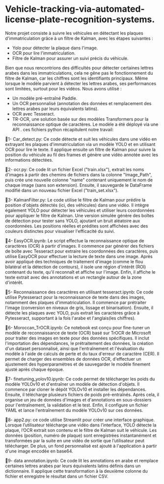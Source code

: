 # Vehicle-tracking-via-automated-license-plate-recognition-systems.
Notre projet consiste à suivre les véhicules en détectant les plaques d'immatriculation grâce à un filtre de Kalman, avec les étapes suivantes :
- Yolo pour détecter la plaque dans l'image.
- OCR pour lire l'immatriculation.
- Filtre de Kalman pour assurer un suivi précis du véhicule.

Bien que nous rencontrions des difficultés pour détecter certaines lettres arabes dans les immatriculations, cela ne gêne pas le fonctionnement du filtre de Kalman, car les chiffres sont les identifiants principaux. Même lorsque le modèle parvient à détecter les lettres arabes, ses performances sont limitées, surtout pour les vidéos. Nous avons utilisé :
- Un modèle pré-entraîné Paddle.
- Un OCR personnalisé (annotation des données et remplacement des lettres arabes par leurs équivalents latins).
- OCR avec Tesseract.
- TR-OCR, une solution basée sur des modèles Transformers pour la reconnaissance optique de caractères.
Le modèle a été déployé via une API .
ces fichiers python récapitulent notre travail:

🔹1- Car_detect.py:
Ce code détecte et suit les véhicules dans une vidéo en extrayant les plaques d'immatriculation via un modèle YOLO et en utilisant OCR pour lire le texte. Il applique ensuite un filtre de Kalman pour suivre la position du véhicule au fil des frames et génère une vidéo annotée avec les informations détectées.

🔹2- ocr.py:
Ce code lit un fichier Excel ("train.xlsx"), extrait les noms d'images à partir des chemins de fichiers dans la colonne "Image_Path", puis crée une nouvelle colonne "name" contenant uniquement le nom de chaque image (sans son extension). Ensuite, il sauvegarde le DataFrame modifié dans un nouveau fichier Excel ("train_set.xlsx").


🔹3- KalmanFilter.py:
Le code utilise le filtre de Kalman pour prédire la position d'objets détectés (ici, des véhicules) dans une vidéo. Il intègre également YOLO pour détecter les véhicules et utiliser leurs coordonnées pour appliquer le filtre de Kalman. Une version simulée génère des boîtes de détection pour tester sans YOLO, ajoutant un bruit aléatoire aux coordonnées. Les positions réelles et prédites sont affichées avec des couleurs distinctes pour visualiser l'efficacité du suivi.

🔹4- EasyOCR.ipynb:
Le script effectue la reconnaissance optique de caractères (OCR) à partir d'images. Il commence par générer des fichiers de boîte avec Tesseract pour extraire les coordonnées des caractères, puis utilise EasyOCR pour effectuer la lecture de texte dans une image. Après avoir appliqué des techniques de traitement d'image (comme le flou bilatéral et la détection de contours), il isole une région d'intérêt (ROI) contenant du texte, qu'il reconnaît et affiche sur l'image. Enfin, il affiche le texte extrait avec des annotations et un rectangle autour de la zone d'intérêt.

🔹5- Reconnaissance des caractères en utilisant tesseract.ipynb:
Ce code utilise Pytesseract pour la reconnaissance de texte dans des images, notamment des plaques d'immatriculation. Il commence par prétraiter l'image (conversion en niveaux de gris, lissage et binarisation). Ensuite, il détecte les plaques avec YOLO, puis extrait les caractères grâce à Pytesseract, supportant à la fois l'arabe et l'anglais(les chiffres).

🔹6- Moroccan_TrOCR.ipynb:
Ce notebook est conçu pour fine-tuner un modèle de reconnaissance de texte (OCR) basé sur TrOCR de Microsoft pour traiter des images en texte pour des données spécifiques. Il inclut l'importation des dépendances, le prétraitement des données, la création d'un dataset personnalisé, ainsi que l'entraînement et l'évaluation du modèle à l'aide de calculs de perte et du taux d'erreur de caractère (CER). Il permet de charger des ensembles de données OCR, d'effectuer un ajustement des hyperparamètres et de sauvegarder le modèle finement ajusté après chaque époque.

🔹7- finetuning_yolov10.ipynb: 
Ce code permet de télécharger les poids du modèle YOLOv10 et d'entraîner un modèle de détection d'objets. Il commence par cloner le dépôt YOLOv10 et installer les dépendances. Ensuite, il télécharge plusieurs fichiers de poids pré-entraînés. Après cela, il organise un jeu de données d'images et d'annotations en sous-dossiers pour l'entraînement, la validation et le test. Enfin, il configure un fichier YAML et lance l'entraînement du modèle YOLOv10 sur ces données.

🔹8- app2.py:
ce code utilise Streamlit pour créer une interface graphique. Lorsque l’utilisateur télécharge une vidéo dans l’interface, YOLO détecte la plaque, l’OCR extrait son contenu et le filtre de Kalman suit le véhicule. Les données (position, numéro de plaque) sont enregistrées instantanément et transformées par la suite en une vidéo de sortie que l’utilisateur peut télécharger. De plus, un fond personnalisé est ajouté à l'application à partir d'une image encodée en base64.

🔹9- data annotation.ipynb:
Ce code lit les annotations en arabe et remplace certaines lettres arabes par leurs équivalents latins définis dans un dictionnaire. Il applique cette transformation à la deuxième colonne du fichier et enregistre le résultat dans un fichier CSV.
